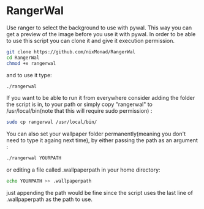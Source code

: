 # RangerWal
Use ranger to select the background to use with pywal.
This way you can get a preview of the image before you use it with pywal.
In order to be able to use this script you can clone it and give it execution permission.
```bash
git clone https://github.com/nixMonad/RangerWal
cd RangerWal
chmod +x rangerwal
```
and to use it type:
```bash
./rangerwal
```
If you want to be able to run it from everywhere consider adding the folder the script is in, to your path or simply copy "rangerwal" to /usr/local/bin(note that this will require sudo permission) :
```bash
sudo cp rangerwal /usr/local/bin/
```
You can also set your wallpaper folder permanently(meaning you don't need to type it againg next time), by either passing the path as an argument :
```bash
./rangerwal YOURPATH
```
or editing a file called .wallpaperpath in your home directory:
```bash
echo YOURPATH >> .wallpaperpath 
```
just appending the path would be fine since the script uses the last line of .wallpaperpath as the path to use.

